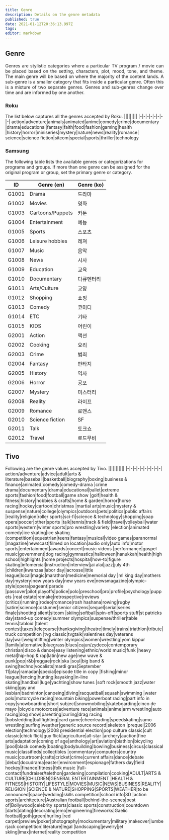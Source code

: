 ```yaml
---
title: Genre
description: Details on the genre metadata
published: true
date: 2021-01-12T20:36:13.997Z
tags: 
editor: markdown
---
```


## Genre
<p align="justify">
Genres are stylistic categories where a particular TV program / movie can be placed based on the setting, characters, plot, mood, tone, and theme. The main genre will be based on where the majority of the content lands. A sub-genre is a smaller category that fits inside a particular genre. Often this is a mixture of two separate genres. Genres and sub-genres change over time and are informed by one another.
</p>

### Roku

The list below captures all the genres accepted by Roku.
|||||||||
|-|-|-|-|-|-|-|-|
action|adventure|animals|animated|anime|comedy|crime|documentary
|drama|educational|fantasy|faith|food|fashion|gaming|health
|history|horror|miniseries|mystery|nature|news|reality|romance|
science|science fiction|sitcom|special|sports|thriller|technology


### Samsung
<p aling="justify">
The following table lists the available genres or categorizations for programs and groups. If
more than one genre can be assigned for the original program or group, set the primary
genre or category.
</p>

ID|Genre (en)|Genre (ko)
|-|-|-|
G1001|Drama|드라마
G1002|Movies|영화
G1003|Cartoons/Puppets|카툰
G1004|Entertainment|예능
G1005|Sports|스포츠
G1006|Leisure hobbies|레져
G1007|Music|음악
G1008|News|시사
G1009|Education|교육
G1010|Documentary|다큐멘터리
G1011|Arts/Culture|교양
G1012|Shopping|쇼핑
G1013|Comedy|코미디
G1014|ETC|기타
G1015|KIDS|어린이
G2001|Action|액션
G2002|Cooking|요리
G2003|Crime|범죄
G2004|Fantasy|판타지
G2005|History|역사
G2006|Horror|공포
G2007|Mystery|미스터리
G2008|Reality|라이프
G2009|Romance|로맨스
G2010|Science fiction|SF
G2011|Talk|토크쇼
G2012|Travel|로드무비

## Tivo
Following are the genre values accepted by Tivo.
|||||||||||
|-|-|-|-|-|-|-|-|-|-|
action/adventure|advice|adult|arts &amp; literature|baseball|basketball|biography|boxing|business &amp; finance|animated|comedy|comedy-drama
|crime drama|documentary|drama|educational|ballet|extreme sports|fashion|food|football|game show
|golf|health &amp; fitness|history|hobbies &amp; crafts|home &amp; garden|horror|horse racing|hockey|cartoon|christmas
|martial arts|music|mystery &amp; suspense|nature|college|olympics|outdoors|pets|politics|public affairs
|reality|religion|roller sports|sci-fi|science &amp; technology|shopping|soap opera|soccer|other|sports
|talk|tennis|track &amp; field|travel|volleyball|water sports|western|winter sports|pro wrestling|variety
|election|animated comedy|ice skating|ice skating (competition)|equestrian|teens|fantasy|musical|video games|paranormal
|magazine|newscast|filmed on location|audio only|auto info|motor sports|entertainment|awards|concert|music videos
|performance|gospel music|government|dog racing|gymnastics|halloween|hanukkah|health|high school|highlights
|home projects|hospital|how-to|figure skating|infomercial|instruction|interview|jai alai|jazz|july 4th
|children|kwanzaa|labor day|lacrosse|little league|local|magic|marathon|medicine|memorial day
|ml king day|mothers day|mystery|new years day|new years eve|newsmagazine|olympic-style|opera|pageant|parade
|passover|pilot|playoffs|police|polo|preschool|pro|profile|psychology|puppets
|real estate|remake|retrospective|reviews (critics)|running|rodeo|romance|rosh hashana|rowing|rugby
|satire|science|costumer|senior citizens|sequel|serial|series finale|shooting|silent|sitcom
|skiing|softball|spin-off|sports stuff|st patricks day|stand-up comedy|summer olympics|suspense/thriller|table tennis|tabloid
|talent contest|taxes|telecourse|thanksgiving|theatre|timely|trains|triathlon|tribute|truck competition
|tvg classic|tvgtalk|valentines day|veterans day|war|weightlifting|winter olympics|women|wrestling|yom kippur
|family|alternative|bluegrass|blues|cajun/zydeco|contemporary christian|disco &amp; dance|easy listening|ethnic/world music|funk
|heavy metal|hip-hop &amp; rap|latin|new age|new wave &amp; punk|pop|r&amp;b|reggae|rock|ska
|soul|big band &amp; swing|techno|vocalists|mardi gras|September 11|play|ramadan|special|episode title in copy
|fishing|minor league|fencing|hunting|kayaking|in-line skating|handball|luge|yachting|show tunes
|soft rock|smooth jazz|water skiing|gay and lesbian|badminton|canoeing|diving|racquetball|squash|swimming
|water polo|motorcycle racing|mountain biking|powerboat racing|part info in copy|snowboarding|short subject|snowmobiling|skateboarding|cinco de mayo
|bicycle motocross|adventure race|animals|anime|arm wrestling|auto racing|dog show|parenting|curling|drag racing
|bobsledding|bullfighting|card game|cheerleading|speedskating|sumo wrestling|surfing|weather|generic source record|skeleton
|prequel|2006 election|technology|2008 presidential election|pop culture classic|cult classic|chick flick|guy flick|agriculture|all-star
|archery|auction|fine arts|adaptation|coming of age|anthology|art|aviation|biathlon|bicycling
|pool|black comedy|boating|bodybuilding|bowling|business|circus|classical music|classifieds|collectibles
|commentary|computers|country music|courtroom|crafts|cricket|crime|current affairs|dance|debate
|debut|docudrama|easter|environment|espionage|fathers day|field hockey|finance|fitness|folk music
|full-contact|fundraiser/telethon|gardening|compilation|cooking|ADULT|ARTS &amp; CULTURE|CHILDREN|GENERAL ENTERTAINMENT
|HEALTH &amp; FITNESS|HISTORY|LIFESTYLE|MOVIES|MUSIC|NEWS|BUSINESS|REALITY|RELIGION
|SCIENCE &amp; NATURE|SHOPPING|SPORTS|WEATHER|to be announced|space|wedding|skills competition|school info|3D
|action sports|architecture|Australian football|behind-the-scenes|best of|Bollywood|celebrity sports|classic sports|construction|countdown
|darts|dating|decorating|emo|engineering|fireworks|Gaelic football|goth|green|hurling
|red carpet|preview|poker|photography|mockumentary|military|makeover|lumberjack competition|literature|legal
|landscaping|jewelry|jet skiing|imax|internet|reality competition